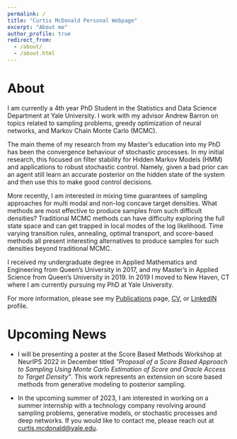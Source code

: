 ```yaml
---
permalink: /
title: "Curtis McDonald Personal Webpage"
excerpt: "About me"
author_profile: true
redirect_from: 
  - /about/
  - /about.html
---
```


# About

I am currently a 4th year PhD Student in the Statistics and Data Science Department at Yale University. I work with my advisor Andrew Barron on topics related to sampling problems, greedy optimization of neural networks, and Markov Chain Monte Carlo (MCMC).

The main theme of my research from my Master’s education into my PhD has been the convergence behaviour of stochastic processes. In my initial research, this focused on filter stability for Hidden Markov Models (HMM) and applications to robust stochastic control. Namely, given a bad prior can an agent still learn an accurate posterior on the hidden state of the system and then use this to make good control decisions.

More recently, I am interested in mixing time guarantees of sampling approaches for multi modal and non-log concave target densities. What methods are most effective to produce samples from such difficult densities? Traditional MCMC methods can have difficulty exploring the full state space and can get trapped in local modes of the log likelihood. Time varying transition rules, annealing, optimal transport, and score-based methods all present interesting alternatives to produce samples for such densities beyond traditional MCMC.

I received my undergraduate degree in Applied Mathematics and Engineering from Queen’s University in 2017, and my Master’s in Applied Science from Queen’s University in 2019. In 2019 I moved to New Haven, CT where I am currently pursuing my PhD at Yale University. 

For more information, please see my [Publications](https://cmcdonald-1.github.io/publications/) page, [CV](https://cmcdonald-1.github.io/assets/pdf/CV_2022.pdf), or [LinkedIN](www.linkedin.com/in/curtis-mcdonald-010a63254) profile.

# Upcoming News

* I will be presenting a poster at the Score Based Methods Workshop at NeurIPS 2022 in December titled *"Proposal of a Score Based Approach to Sampling Using Monte Carlo Estimation of Score and Oracle Access to Target Density"*. This work represents an extension on score based methods from generative modeling to posterior sampling.

* In the upcoming summer of 2023, I am interested in working on a summer internship with a technology company revolving around sampling problems, generative models, or stochastic processes and deep networks. If you would like to contact me, please reach out at curtis.mcdonald@yale.edu.



